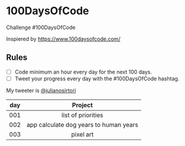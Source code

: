 # 100DaysOfCode
Challenge #100DaysOfCode 

Inspiered by https://www.100daysofcode.com/


## Rules
- [ ] Code minimum an hour every day for the next 100 days.
- [ ] Tweet your progress every day with the #100DaysOfCode hashtag.

My tweeter is <a href="https://twitter.com/julianosirtori">@julianosirtori</a> 

|day|Project|
|---------|:----------------------------------------:|
| 001     |  list of priorities
| 002     |  app calculate dog years to human years
| 003     |  pixel art
